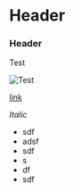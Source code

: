 # Header
### Header

Test

![Test](https://www.digikala.com/statics/img/svg/logo.svg)

[link](https://digikala.com)

*Italic*

* sdf
* adsf
* sdf
* s
* df
* sdf